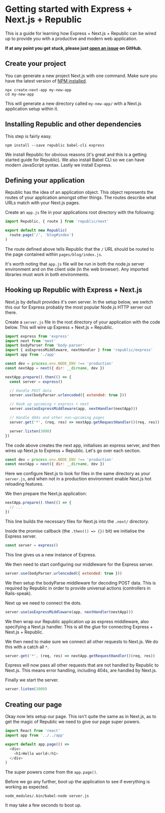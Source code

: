 # Getting started with Express + Next.js + Republic

This is a guide for learning how Express + Next.js + Republic can be wired up to provide you with a productive and modern web application.

**If at any point you get stuck, please just [open an issue](https://github.com/lukemorton/republic/issues) on GitHub.**

## Create your project

You can generate a new project Next.js with one command. Make sure you have the latest version of [NPM installed](https://docs.npmjs.com/getting-started/installing-node#updating-npm).

```
npx create-next-app my-new-app
cd my-new-app
```

This will generate a new directory called `my-new-app/` with a Next.js application setup within it.

## Installing Republic and other dependencies

This step is fairly easy.

```
npm install --save republic babel-cli express
```

We install Republic for obvious reasons (it's great and this is a getting started guide for Republic). We also install Babel CLI so we can have modern JavaScript syntax. Lastly we install Express.

## Defining your application

Republic has the idea of an application object. This object represents the routes of your application amongst other things. The routes describe what URLs match with your Next.js pages.

Create an `app.js` file in your applications root directory with the following:

``` js
import Republic, { route } from 'republic/next'

export default new Republic(
  route.page('/', 'blog#index')
)
```

The route defined above tells Republic that the `/` URL should be routed to the page contained within `pages/blog/index.js`.

It's worth noting that `app.js` file will be run in both the node.js server environment and on the client side (in the web browser). Any imported libraries must work in both environments.

## Hooking up Republic with Express + Next.js

Next.js by default provides it's own server. In the setup below, we switch this our for Express probably the most popular Node.js HTTP server out there.

Create a `server.js` file in the root directory of your application with the code below. This will wire up Express + Next.js + Republic.

``` js
import express from 'express'
import next from 'next'
import bodyParser from 'body-parser'
import { asExpressMiddleware, nextHandler } from 'republic/express'
import app from './app'

const dev = process.env.NODE_ENV !== 'production'
const nextApp = next({ dir: __dirname, dev })

nextApp.prepare().then(() => {
  const server = express()

  // Handle POST data
  server.use(bodyParser.urlencoded({ extended: true }))

  // Hook up upcoming + express + next
  server.use(asExpressMiddleware(app, nextHandler(nextApp)))

  // Handle 404s and other non-upcoming pages
  server.get('*', (req, res) => nextApp.getRequestHandler()(req, res))

  server.listen(3000)
})
```

The code above creates the next app, initialises an express server, and then wires up Next.js to Express + Republic. Let's go over each section.

``` js
const dev = process.env.NODE_ENV !== 'production'
const nextApp = next({ dir: __dirname, dev })
```

Here we configure Next.js to look for files in the same directory as your `server.js`, and when not in a production environment enable Next.js hot reloading features.

We then prepare the Next.js application:

``` js
nextApp.prepare().then(() => {
  // ...
})
```

This line builds the necessary files for Next.js into the `.next/` directory.

Inside the promise callback (the `.then(() => {})` bit) we initialise the Express server.

``` js
const server = express()
```

This line gives us a new instance of Express.

We then need to start configuring our middleware for the Express server.

``` js
server.use(bodyParser.urlencoded({ extended: true }))
```

We then setup the bodyParse middleware for decoding POST data. This is required by Republic in order to provide universal actions (controllers in Rails-speak).

Next up we need to connect the dots.

``` js
server.use(asExpressMiddleware(app, nextHandler(nextApp)))
```

We then wrap our Republic application up as express middleware, also specifying a Next.js handler. This is all the glue for connecting Express + Next.js + Republic.

We then need to make sure we connect all other requests to Next.js. We do this with a catch all `*`.

``` js
server.get('*', (req, res) => nextApp.getRequestHandler()(req, res))
```

Express will now pass all other requests that are not handled by Republic to Next.js. This means error handling, including 404s, are handled by Next.js.

Finally we start the server.

``` js
server.listen(3000)
```

## Creating our page

Okay now lets setup our page. This isn't quite the same as in Next.js, as to get the magic of Republic we need to give our page super powers.

``` js
import React from 'react'
import app from '../../app'

export default app.page(() =>
  <div>
    <h1>Hello world</h1>
  </div>
)
```

The super powers come from the `app.page()`.

Before we go any further, boot up the application to see if everything is working as expected.

```
node_modules/.bin/babel-node server.js
```

It may take a few seconds to boot up.
